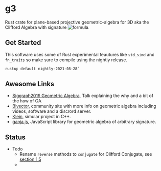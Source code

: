 # g3

Rust crate for plane-based projective geometric-algebra for 3D aka the Clifford Algebra with signature ![formula](https://render.githubusercontent.com/render/math?math=P%28\mathbb{R}^{*}_{3,0,1}%29).

## Get Started

This software uses some of Rust experimental feautures like `std_simd` and `fn_traits` so make sure to compile using the nightly release.

```bash
rustup default nightly-2021-08-28˝
```

## Awesome Links

* [Siggraph2019 Geometric Algebra](https://www.youtube.com/watch?v=tX4H_ctggYo), Talk explaining the why and a bit of the how of GA.
* [Bivector](https://bivector.net/), community site with more info on geometric algebra including videos, software and a discrord server.
* [Klein](https://www.jeremyong.com/klein/), simular project in C++.
* [ganja.js](https://github.com/enkimute/ganja.js), JavaScript library for geometric algebra of arbitrary signature.

## Status

* Todo 
  * Rename `reverse` methods to `conjugate` for Clifford Conjugate, see [section 1.5](https://observablehq.com/@enkimute/glu-lookat-in-3d-pga)
  * 
